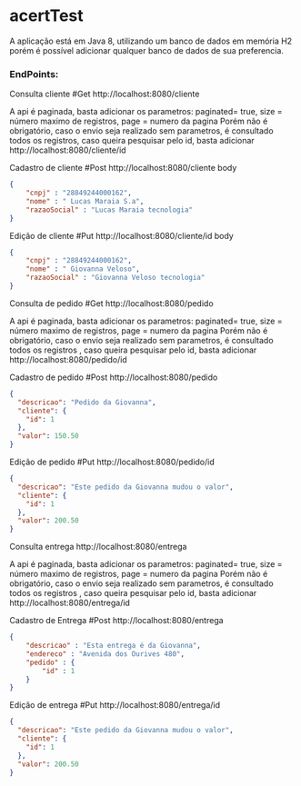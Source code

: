# acertTest

A aplicação está em Java 8, utilizando um banco de dados em memória H2 porém é possível adicionar qualquer banco de dados de sua preferencia.

### EndPoints:

Consulta cliente
#Get http://localhost:8080/cliente

A api é paginada, basta adicionar os parametros: paginated= true, size = número maximo de registros, page = numero da pagina
Porém não é obrigatório, caso o envio seja realizado sem parametros, é consultado todos os registros, caso queira pesquisar pelo id, basta adicionar http://localhost:8080/cliente/id

Cadastro de cliente
#Post http://localhost:8080/cliente
body
```json
{
    "cnpj" : "28849244000162",
    "nome" : " Lucas Maraia S.a",
    "razaoSocial" : "Lucas Maraia tecnologia"
}
```
Edição de cliente
#Put http://localhost:8080/cliente/id
body
```json
{
    "cnpj" : "28849244000162",
    "nome" : " Giovanna Veloso",
    "razaoSocial" : "Giovanna Veloso tecnologia"
}
```
Consulta de pedido
#Get http://localhost:8080/pedido

A api é paginada, basta adicionar os parametros: paginated= true, size = número maximo de registros, page = numero da pagina
Porém não é obrigatório, caso o envio seja realizado sem parametros, é consultado todos os registros , caso queira pesquisar pelo id, basta adicionar http://localhost:8080/pedido/id

Cadastro de pedido
#Post http://localhost:8080/pedido
```json
{
  "descricao": "Pedido da Giovanna",
  "cliente": {
    "id": 1
  },
  "valor": 150.50
}
```
Edição de pedido
#Put http://localhost:8080/pedido/id
```json
{
  "descricao": "Este pedido da Giovanna mudou o valor",
  "cliente": {
    "id": 1
  },
  "valor": 200.50
}
```
Consulta entrega
http://localhost:8080/entrega

A api é paginada, basta adicionar os parametros: paginated= true, size = número maximo de registros, page = numero da pagina
Porém não é obrigatório, caso o envio seja realizado sem parametros, é consultado todos os registros , caso queira pesquisar pelo id, basta adicionar http://localhost:8080/entrega/id

Cadastro de Entrega
#Post http://localhost:8080/entrega
```json
{
    "descricao" : "Esta entrega é da Giovanna",
    "endereco" : "Avenida dos Ourives 480",
    "pedido" : {
        "id" : 1
    }
}
```
Edição de entrega
#Put http://localhost:8080/entrega/id
```json
{
  "descricao": "Este pedido da Giovanna mudou o valor",
  "cliente": {
    "id": 1
  },
  "valor": 200.50
}
```


